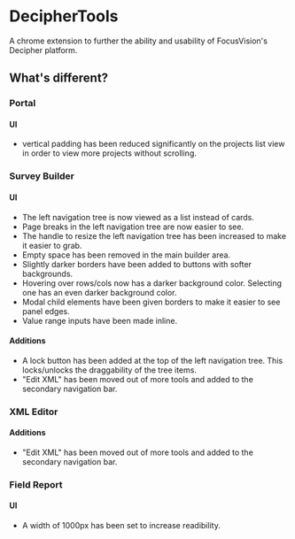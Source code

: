 # DecipherTools
A chrome extension to further the ability and usability of FocusVision's Decipher platform.

## What's different?
### Portal
#### UI
 - vertical padding has been reduced significantly on the projects list view in order to view more projects without scrolling.

### Survey Builder
#### UI
 - The left navigation tree is now viewed as a list instead of cards.
 - Page breaks in the left navigation tree are now easier to see.
 - The handle to resize the left navigation tree has been increased to make it easier to grab.
 - Empty space has been removed in the main builder area.
 - Slightly darker borders have been added to buttons with softer backgrounds.
 - Hovering over rows/cols now has a darker background color. Selecting one has an even darker background color.
 - Modal child elements have been given borders to make it easier to see panel edges.
 - Value range inputs have been made inline.

#### Additions
 - A lock button has been added at the top of the left navigation tree. This locks/unlocks the draggability of the tree items.
 - "Edit XML" has been moved out of more tools and added to the secondary navigation bar.

### XML Editor
#### Additions
 - "Edit XML" has been moved out of more tools and added to the secondary navigation bar.

### Field Report
#### UI
 - A width of 1000px has been set to increase readibility.

